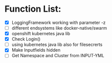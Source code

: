 # Function List:
- [x] LoggingFramework working with parameter -z
- [ ] different endsystems like docker-native/swarm
- [x] openshift kubernetes java lib
- [x] Check Login()
- [ ] using kubernetes java lib also for filesecrerts
- [x] Make Inputfields hidden 
- [ ] Get Namespace and Cluster from INPUT-YML
